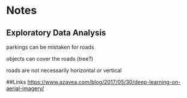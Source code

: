 # Notes

## Exploratory Data Analysis

parkings can be mistaken for roads

objects can cover the roads (tree?)

roads are not necessarily horizontal or vertical 


##Links 
https://www.azavea.com/blog/2017/05/30/deep-learning-on-aerial-imagery/
